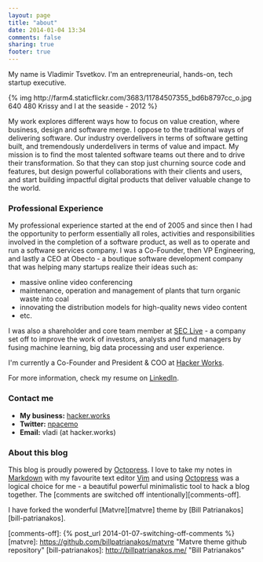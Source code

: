 ```yaml
---
layout: page
title: "about"
date: 2014-01-04 13:34
comments: false
sharing: true
footer: true
---
```


My name is Vladimir Tsvetkov. I'm an entrepreneurial, hands-on, tech startup executive.

<div class="screenshot">
{% img http://farm4.staticflickr.com/3683/11784507355_bd6b8797cc_o.jpg 640 480 Krissy and I at the seaside - 2012 %}
</div>

<div class="share-icons">
<a class="icon-large icon-twitter-sign" title="Follow me on Twitter" href="http://twitter.com/npacemo"></a>
<a class="icon-large icon-facebook-sign" title="Friend me on Facebook" href="https://www.facebook.com/npacemo"></a>
<a class="icon-large icon-linkedin-sign" title="LinkedIn profile" href="http://www.linkedin.com/in/vtsvetkov"></a>
<a class="icon-large icon-so-sign" title="StackOverflow profile" href="http://stackoverflow.com/users/780831/vladimir-tsvetkov"></a>
<a class="icon-large icon-envelope" title="Email me (vladi at hacker.works)" href="#"></a>
</div>

My work explores different ways how to focus on value creation, where business, design and software merge. I oppose to the traditional ways of delivering software. Our industry overdelivers in terms of software getting built, and tremendously underdelivers in terms of value and impact. My mission is to find the most talented software teams out there and to drive their transformation. So that they can stop just churning source code and features, but design powerful collaborations with their clients and users, and start building impactful digital products that deliver valuable change to the world.

### Professional Experience

My professional experience started at the end of 2005 and since then I had the opportunity to perform essentially all roles, activities and responsibilities involved in the completion of a software product, as well as to operate and run a software services company. I was a Co-Founder, then VP Engineering, and lastly a CEO at Obecto - a boutique software development company that was helping many startups realize their ideas such as:

* massive online video conferencing
* maintenance, operation and management of plants that turn organic waste into coal
* innovating the distribution models for high-quality news video content 
* etc.

I was also a shareholder and core team member at [SEC Live][seclive] - a company set off to improve the work of investors, analysts and fund managers by fusing machine learning, big data processing and user experience. 

I'm currently a Co-Founder and President & COO at [Hacker Works][hacker-works].

For more information, check my resume on [LinkedIn][linkedin-vladi].

### Contact me

* **My business:** [hacker.works][hacker-works]
* **Twitter:** [npacemo][twitter-npacemo]
* **Email:** vladi (at hacker.works)

### About this blog

This blog is proudly powered by [Octopress][octopress]. I love to take my notes in [Markdown][markdown] with my favourite text editor [Vim][vim] and using [Octopress][octopress] was a logical choice for me - a beautiful powerful minimalistic tool to hack a blog together. The [comments are switched off intentionally][comments-off]. 

I have forked the wonderful [Matvre][matvre] theme by [Bill Patrianakos][bill-patrianakos].

[hacker-works]: http://hacker.works/ "Hacker Works - Where hackers deliver impact"
[seclive]: http://www.seclive.com/ "SEC Live | Your ultimate tool for reading SEC filings"
[twitter-npacemo]: http://twitter.com/npacemo "Follow me on Twitter"
[linkedin-vladi]: http://www.linkedin.com/in/vtsvetkov "Vladi's LinkedIn Profile"
[octopress]: http://octopress.org/ "Octopress - A blogging framework for hackers"
[markdown]: http://daringfireball.net/projects/markdown/ "Daring Fireball: Markdown"
[vim]: http://www.vim.org/ "Vim - the editor"
[comments-off]: {% post_url 2014-01-07-switching-off-comments %}
[matvre]: https://github.com/billpatrianakos/matvre "Matvre theme github repository"
[bill-patrianakos]: http://billpatrianakos.me/ "Bill Patrianakos"
